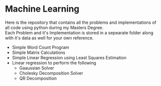 # Machine Learning
Here is the repository that contains all the problems and implementations of all code using python during my Masters Degree.\
Each Problem and it's Implementation is stored in a sepearate folder along with it's data as well for your own reference.

 * Simple Word Count Program
 *  Simple Matrix Calculations
 * Simple Linear Regression using Least Squares Estimation
 * Linear regression  to perform the following
     * Gaaussian Solver
     * Cholesky Decomposition Solver 
     * QR Decomposition 
